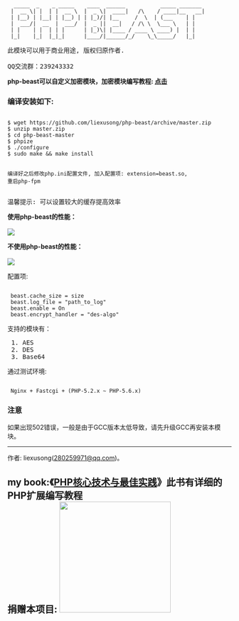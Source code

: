 <pre><code>
  _____  _    _ _____    ____  ______           _____ _______
 |  __ \| |  | |  __ \  |  _ \|  ____|   /\    / ____|__   __|
 | |__) | |__| | |__) | | |_)/| |__     /  \  | (___    | |
 |  ___/|  __  |  ___/  |  _ ||  __|   / /\ \  \___ \   | |
 | |    | |  | | |      | |_)\| |____ / ____ \ ____) |  | |
 |_|    |_|  |_|_|      |____/|______/_/    \_\_____/   |_|
</code></pre>

<pre>
此模块可以用于商业用途, 版权归原作者.<br/>
QQ交流群：239243332
</pre>

<b>php-beast可以自定义加密模块，加密模块编写教程: <a href="https://github.com/liexusong/php-beast/wiki/%E5%8A%A0%E5%AF%86%E6%A8%A1%E5%9D%97%E7%BC%96%E5%86%99%E6%95%99%E7%A8%8B">点击</a></b>

<h3>编译安装如下:</h3>
<pre><code>
$ wget https://github.com/liexusong/php-beast/archive/master.zip
$ unzip master.zip
$ cd php-beast-master
$ phpize
$ ./configure
$ sudo make && make install

编译好之后修改php.ini配置文件, 加入配置项: extension=beast.so, 重启php-fpm
</code></pre>

<pre>温馨提示: 可以设置较大的缓存提高效率</pre>

<p><b>使用php-beast的性能：</b><br/><br/>
<img src="http://git.oschina.net/liexusong/php-beast/raw/master/images/beast1.png?dir=0&filepath=images/beast1.png&oid=645b87003dada2eac4f1a9fcfd353aa0423f5711&sha=7ec2a0ddc7780b2bab538d9f49d8b262f1bc37b7" /></p>

<p><b>不使用php-beast的性能：</b><br/><br/>
<img src="http://git.oschina.net/liexusong/php-beast/raw/master/images/beast2.png?dir=0&filepath=images/beast2.png&oid=3f07cff6dca34b22d8933ab0ea1740a0e4f37e34&sha=7ec2a0ddc7780b2bab538d9f49d8b262f1bc37b7" /></p>

配置项:
<pre><code>
 beast.cache_size = size
 beast.log_file = "path_to_log"
 beast.enable = On
 beast.encrypt_handler = "des-algo"
</code></pre>

支持的模块有：
<pre>
 1. AES
 2. DES
 3. Base64
</pre>

通过测试环境:
<pre><code>
 Nginx + Fastcgi + (PHP-5.2.x ~ PHP-5.6.x)
</code></pre>

<h3>注意</h3>
如果出现502错误，一般是由于GCC版本太低导致，请先升级GCC再安装本模块。

------------------------------
作者: liexusong(280259971@qq.com)。

<b>my book:《<a href="http://book.jd.com/11123177.html">PHP核心技术与最佳实践</a>》</b>此书有详细的PHP扩展编写教程<br/>
捐赠本项目: <img width="250" src="https://tfsimg.alipay.com/images/mobilecodec/T16NxhXe8lXXXXXXXX" />
------------------------------
